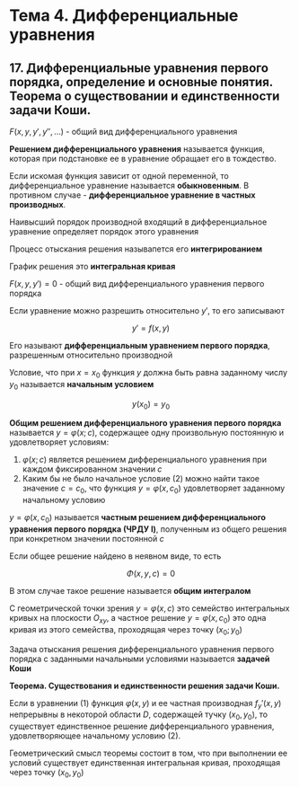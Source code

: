 # Тема 4. Дифференциальные уравнения

## 17. Дифференциальные уравнения первого порядка, определение и основные понятия. Теорема о существовании и единственности задачи Коши.

$F(x,y,y',y'',\dots)$ - общий вид дифференциального уравнения

**Решением дифференциального уравнения** называется функция, которая при подстановке ее в уравнение обращает его в тождество.

Если искомая функция зависит от одной переменной, то дифференциальное уравнение называется **обыкновенным**. В противном случае - **дифференциальное уравнение в частных производных**.

Наивысший порядок производной входящий в дифференциальное уравнение определяет порядок этого уравнения

Процесс отыскания решения называпется его **интегрированием**

График решения это **интегральная кривая**

$F(x,y,y') = 0$ - общий вид дифференциального уравнения первого порядка

Если уравнение можно разрешить относительно $y'$, то его записывают

$$\tag{1} y'=f(x,y)$$

Его называют **дифференциальным уравнением первого порядка**, разрешенным относительно производной

Условие, что при $x=x_0$ функция $y$ должна быть равна заданному числу $y_0$ называется **начальным условием**

$$\tag{2} y(x_0) = y_0$$

**Общим решением дифференциального уравнения первого порядка** называется $y=\varphi(x;c)$, содержащее одну произвольную постоянную и удовлетворяет условиям:
1. $\varphi(x;c)$ является решением дифференциального уравнения при каждом фиксированном значении $c$
2. Каким бы не было начальное условие (2) можно найти такое значение $c=c_0$, что функция $y=\varphi(x,c_0)$ удовлетворяет заданному начальному условию

$y = \varphi(x, c_0)$ называется **частным решением дифференциального уравнения первого порядка (ЧРДУ I)**, полученным из общего решения при конкретном значении постоянной $c$

Если общее решение найдено в неявном виде, то есть

$$\Phi (x,y,c) = 0$$

В этом случае такое решение называется **общим интегралом**

С геометрической точки зрения $y= \varphi (x,c)$ это семейство интегральных кривых на плоскости $O_{xy}$, а частное решение $y=\varphi(x,c_0)$ это одна кривая из этого семейства, проходящая через точку $(x_0;y_0)$

Задача отыскания решения дифференциального уравнения первого порядка с заданными начальными условиями называется **задачей Коши**

**Теорема. Существования и единственности решения задачи Коши.**

Если в уравнении $(1)$ функция $\varphi(x,y)$ и ее частная производная $f_y'(x,y)$ непрерывны в некоторой области $D$, содержащей тучку $(x_0,y_0)$, то существует единственное решение дифференциального уравнения, удовлетворяющее начальному условию $(2)$.

Геометрический смысл теоремы состоит в том, что при выполнении ее условий существует единственная интегральная кривая, проходящая через точку $(x_0,y_0)$